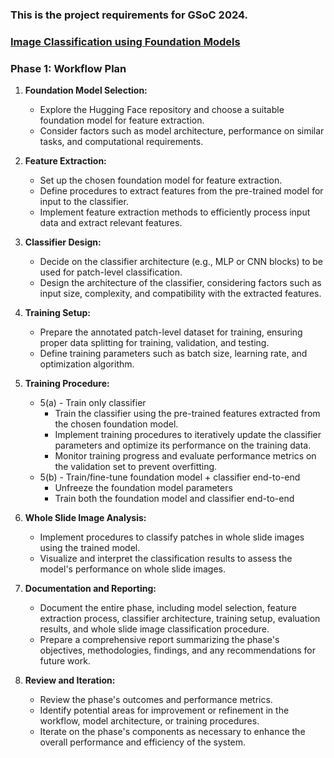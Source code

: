 ### This is the project requirements for GSoC 2024.

### [Image Classification using Foundation Models](https://github.com/camicroscope/GSOC?tab=readme-ov-file#image-classification-using-foundation-models)

### Phase 1: Workflow Plan

1. **Foundation Model Selection:**
   - Explore the Hugging Face repository and choose a suitable foundation model for feature extraction.
   - Consider factors such as model architecture, performance on similar tasks, and computational requirements.

2. **Feature Extraction:**
   - Set up the chosen foundation model for feature extraction.
   - Define procedures to extract features from the pre-trained model for input to the classifier.
   - Implement feature extraction methods to efficiently process input data and extract relevant features.

3. **Classifier Design:**
   - Decide on the classifier architecture (e.g., MLP or CNN blocks) to be used for patch-level classification.
   - Design the architecture of the classifier, considering factors such as input size, complexity, and compatibility with the extracted features.

4. **Training Setup:**
   - Prepare the annotated patch-level dataset for training, ensuring proper data splitting for training, validation, and testing.
   - Define training parameters such as batch size, learning rate, and optimization algorithm.

5. **Training Procedure:**
   - 5(a) - Train only classifier
        - Train the classifier using the pre-trained features extracted from the chosen foundation model.
        - Implement training procedures to iteratively update the classifier parameters and optimize its performance on the training data.
        - Monitor training progress and evaluate performance metrics on the validation set to prevent overfitting.
   - 5(b) - Train/fine-tune foundation model + classifier end-to-end
        - Unfreeze the foundation model parameters
        - Train both the foundation model and classifier end-to-end 
7. **Whole Slide Image Analysis:**
   - Implement procedures to classify patches in whole slide images using the trained model.
   - Visualize and interpret the classification results to assess the model's performance on whole slide images.

8. **Documentation and Reporting:**
   - Document the entire phase, including model selection, feature extraction process, classifier architecture, training setup, evaluation results, and whole slide image classification procedure.
   - Prepare a comprehensive report summarizing the phase's objectives, methodologies, findings, and any recommendations for future work.

9. **Review and Iteration:**
   - Review the phase's outcomes and performance metrics.
   - Identify potential areas for improvement or refinement in the workflow, model architecture, or training procedures.
   - Iterate on the phase's components as necessary to enhance the overall performance and efficiency of the system.

